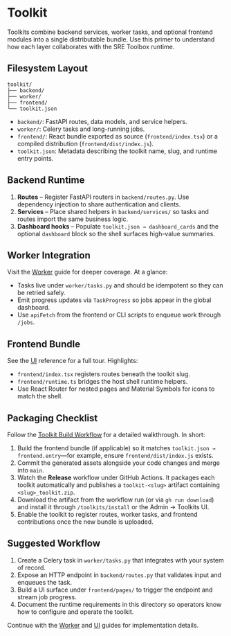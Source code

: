 # Toolkit

Toolkits combine backend services, worker tasks, and optional frontend modules into a single distributable bundle. Use this primer to understand how each layer collaborates with the SRE Toolbox runtime.

## Filesystem Layout

```
toolkit/
├── backend/
├── worker/
├── frontend/
└── toolkit.json
```

- `backend/`: FastAPI routes, data models, and service helpers.
- `worker/`: Celery tasks and long-running jobs.
- `frontend/`: React bundle exported as source (`frontend/index.tsx`) or a compiled distribution (`frontend/dist/index.js`).
- `toolkit.json`: Metadata describing the toolkit name, slug, and runtime entry points.

## Backend Runtime

1. **Routes** – Register FastAPI routers in `backend/routes.py`. Use dependency injection to share authentication and clients.
2. **Services** – Place shared helpers in `backend/services/` so tasks and routes import the same business logic.
3. **Dashboard hooks** – Populate `toolkit.json → dashboard_cards` and the optional `dashboard` block so the shell surfaces high-value summaries.

## Worker Integration

Visit the [Worker](worker) guide for deeper coverage. At a glance:

- Tasks live under `worker/tasks.py` and should be idempotent so they can be retried safely.
- Emit progress updates via `TaskProgress` so jobs appear in the global dashboard.
- Use `apiFetch` from the frontend or CLI scripts to enqueue work through `/jobs`.

## Frontend Bundle

See the [UI](ui) reference for a full tour. Highlights:

- `frontend/index.tsx` registers routes beneath the toolkit slug.
- `frontend/runtime.ts` bridges the host shell runtime helpers.
- Use React Router for nested pages and Material Symbols for icons to match the shell.

## Packaging Checklist

Follow the [Toolkit Build Workflow](toolkit-build) for a detailed walkthrough. In short:

1. Build the frontend bundle (if applicable) so it matches `toolkit.json → frontend.entry`—for example, ensure `frontend/dist/index.js` exists.
2. Commit the generated assets alongside your code changes and merge into `main`.
3. Watch the **Release** workflow under GitHub Actions. It packages each toolkit automatically and publishes a `toolkit-<slug>` artifact containing `<slug>_toolkit.zip`.
4. Download the artifact from the workflow run (or via `gh run download`) and install it through `/toolkits/install` or the Admin → Toolkits UI.
5. Enable the toolkit to register routes, worker tasks, and frontend contributions once the new bundle is uploaded.

## Suggested Workflow

1. Create a Celery task in `worker/tasks.py` that integrates with your system of record.
2. Expose an HTTP endpoint in `backend/routes.py` that validates input and enqueues the task.
3. Build a UI surface under `frontend/pages/` to trigger the endpoint and stream job progress.
4. Document the runtime requirements in this directory so operators know how to configure and operate the toolkit.

Continue with the [Worker](worker) and [UI](ui) guides for implementation details.
